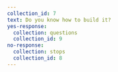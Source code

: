 ```yaml
---
collection_id: 7
text: Do you know how to build it?
yes-response:
  collection: questions
  collection_id: 9
no-response:
  collection: stops
  collection_id: 8
---
```

